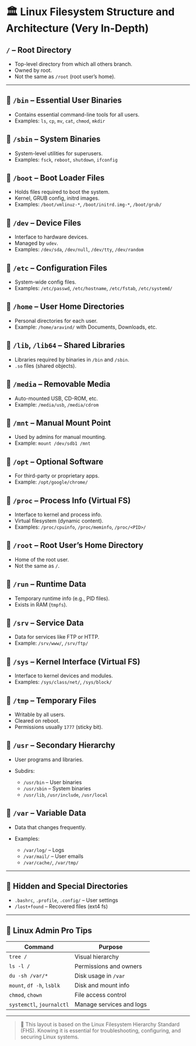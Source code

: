 # 🏛️ Linux Filesystem Structure and Architecture (Very In-Depth)

## `/` – Root Directory

* Top-level directory from which all others branch.
* Owned by root.
* Not the same as `/root` (root user’s home).

---

## 🔹 `/bin` – Essential User Binaries

* Contains essential command-line tools for all users.
* Examples: `ls`, `cp`, `mv`, `cat`, `chmod`, `mkdir`

## 🔹 `/sbin` – System Binaries

* System-level utilities for superusers.
* Examples: `fsck`, `reboot`, `shutdown`, `ifconfig`

## 🔹 `/boot` – Boot Loader Files

* Holds files required to boot the system.
* Kernel, GRUB config, initrd images.
* Examples: `/boot/vmlinuz-*`, `/boot/initrd.img-*`, `/boot/grub/`

## 🔹 `/dev` – Device Files

* Interface to hardware devices.
* Managed by `udev`.
* Examples: `/dev/sda`, `/dev/null`, `/dev/tty`, `/dev/random`

## 🔹 `/etc` – Configuration Files

* System-wide config files.
* Examples: `/etc/passwd`, `/etc/hostname`, `/etc/fstab`, `/etc/systemd/`

## 🔹 `/home` – User Home Directories

* Personal directories for each user.
* Example: `/home/aravind/` with Documents, Downloads, etc.

## 🔹 `/lib`, `/lib64` – Shared Libraries

* Libraries required by binaries in `/bin` and `/sbin`.
* `.so` files (shared objects).

## 🔹 `/media` – Removable Media

* Auto-mounted USB, CD-ROM, etc.
* Example: `/media/usb`, `/media/cdrom`

## 🔹 `/mnt` – Manual Mount Point

* Used by admins for manual mounting.
* Example: `mount /dev/sdb1 /mnt`

## 🔹 `/opt` – Optional Software

* For third-party or proprietary apps.
* Example: `/opt/google/chrome/`

## 🔹 `/proc` – Process Info (Virtual FS)

* Interface to kernel and process info.
* Virtual filesystem (dynamic content).
* Examples: `/proc/cpuinfo`, `/proc/meminfo`, `/proc/<PID>/`

## 🔹 `/root` – Root User’s Home Directory

* Home of the root user.
* Not the same as `/`.

## 🔹 `/run` – Runtime Data

* Temporary runtime info (e.g., PID files).
* Exists in RAM (`tmpfs`).

## 🔹 `/srv` – Service Data

* Data for services like FTP or HTTP.
* Example: `/srv/www/`, `/srv/ftp/`

## 🔹 `/sys` – Kernel Interface (Virtual FS)

* Interface to kernel devices and modules.
* Examples: `/sys/class/net/`, `/sys/block/`

## 🔹 `/tmp` – Temporary Files

* Writable by all users.
* Cleared on reboot.
* Permissions usually `1777` (sticky bit).

## 🔹 `/usr` – Secondary Hierarchy

* User programs and libraries.
* Subdirs:

  * `/usr/bin` – User binaries
  * `/usr/sbin` – System binaries
  * `/usr/lib`, `/usr/include`, `/usr/local`

## 🔹 `/var` – Variable Data

* Data that changes frequently.
* Examples:

  * `/var/log/` – Logs
  * `/var/mail/` – User emails
  * `/var/cache/`, `/var/tmp/`

---

## 🔸 Hidden and Special Directories

* `.bashrc`, `.profile`, `.config/` – User settings
* `/lost+found` – Recovered files (ext4 fs)

---

## 🧠 Linux Admin Pro Tips

| Command                   | Purpose                  |
| ------------------------- | ------------------------ |
| `tree /`                  | Visual hierarchy         |
| `ls -l /`                 | Permissions and owners   |
| `du -sh /var/*`           | Disk usage in `/var`     |
| `mount`, `df -h`, `lsblk` | Disk and mount info      |
| `chmod`, `chown`          | File access control      |
| `systemctl`, `journalctl` | Manage services and logs |

---

> 📌 This layout is based on the Linux Filesystem Hierarchy Standard (FHS). Knowing it is essential for troubleshooting, configuring, and securing Linux systems.
